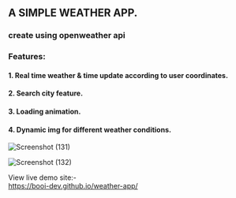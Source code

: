 
<h2> A SIMPLE WEATHER APP. </h2>
<h3> create using openweather api </h3>

<h3> Features: </h3>
<h4> 1. Real time weather & time update according to user coordinates. </h4>
<h4> 2. Search city feature. </h4>
<h4> 3. Loading animation. </h4>
<h4> 4. Dynamic img for different weather conditions. </h4>

![Screenshot (131)](https://user-images.githubusercontent.com/56810550/211185842-af4825a1-a854-400d-842e-a830f729b74c.png)

![Screenshot (132)](https://user-images.githubusercontent.com/56810550/211185861-00bd1db7-98d0-491d-9214-4dd2da338803.png)

View live demo site:- <br>
https://booi-dev.github.io/weather-app/



